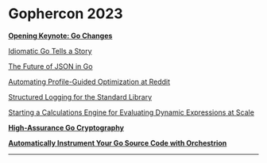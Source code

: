 # Gophercon 2023

[**Opening Keynote: Go Changes**](changes.md)

[Idiomatic Go Tells a Story](idiomatic.md)

[The Future of JSON in Go](json.md)

[Automating Profile-Guided Optimization at Reddit](pgo.md)

[Structured Logging for the Standard Library](slog.md)

[Starting a Calculations Engine for Evaluating Dynamic Expressions at Scale](expr.md)

[**High-Assurance Go Cryptography**](crypto.md)

[**Automatically Instrument Your Go Source Code with Orchestrion**](autoinst.md)

---

[](cache.md)
[](gc.md)
[](loser.md)
[](release.md)
[](supplychain.md)
[](types.md)

